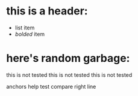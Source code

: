 # this is a header:

 * list item
 * *bolded* item

# here's random garbage:

this is not tested
this is not tested
this is not tested

anchors help test compare right line
